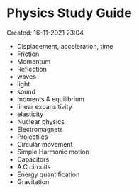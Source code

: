 # Physics Study Guide
Created: 16-11-2021 23:04

* Displacement, acceleration, time
* Friction
* Momentum 
* Reflection
* waves
* light
* sound
* moments & equilibrium
* linear expansitivity
* elasticity
* Nuclear physics
* Electromagnets
* Projectiles
* Circular movement
* Simple Harmonic motion
* Capacitors
* A.C circuits
* Energy quantification
* Gravitation 

